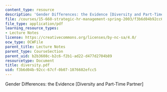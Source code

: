 ```yaml
---
content_type: resource
description: 'Gender Differences: the Evidence [Diversity and Part-Time Partner]'
file: /courses/15-660-strategic-hr-management-spring-2003/f3b6d04b92cc67cf0b071076602efcc5_diversity.pdf
file_type: application/pdf
learning_resource_types:
- Lecture Notes
license: https://creativecommons.org/licenses/by-nc-sa/4.0/
ocw_type: OCWFile
parent_title: Lecture Notes
parent_type: CourseSection
parent_uid: b2b3608c-b2c6-f2b1-ad22-d477d2704b89
resourcetype: Document
title: diversity.pdf
uid: f3b6d04b-92cc-67cf-0b07-1076602efcc5
---
```

Gender Differences: the Evidence [Diversity and Part-Time Partner]
